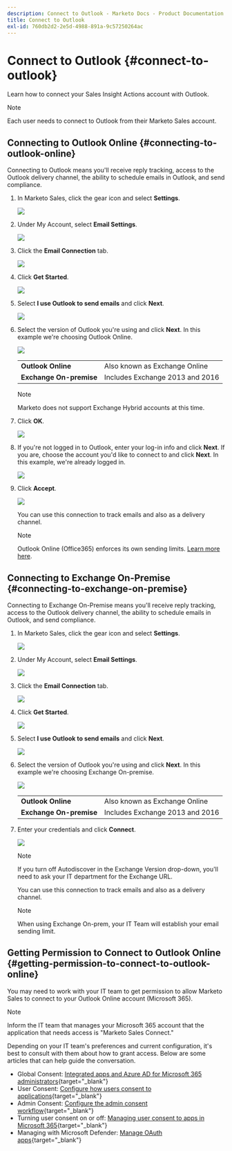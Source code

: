 ```yaml
---
description: Connect to Outlook - Marketo Docs - Product Documentation
title: Connect to Outlook
exl-id: 760db2d2-2e5d-4988-891a-9c57250264ac
---
```

# Connect to Outlook {#connect-to-outlook}

Learn how to connect your Sales Insight Actions account with Outlook.

>[!NOTE]
>
>Each user needs to connect to Outlook from their Marketo Sales account.

## Connecting to Outlook Online {#connecting-to-outlook-online}

Connecting to Outlook means you'll receive reply tracking, access to the Outlook delivery channel, the ability to schedule emails in Outlook, and send compliance.

1. In Marketo Sales, click the gear icon and select **Settings**.

   ![](assets/connect-to-outlook-1.png)

1. Under My Account, select **Email Settings**.

   ![](assets/connect-to-outlook-2.png)

1. Click the **Email Connection** tab.

   ![](assets/connect-to-outlook-3.png)

1. Click **Get Started**.

   ![](assets/connect-to-outlook-4.png)

1. Select **I use Outlook to send emails** and click **Next**.

   ![](assets/connect-to-outlook-5.png)

1. Select the version of Outlook you're using and click **Next**. In this example we're choosing Outlook Online.

   ![](assets/connect-to-outlook-6.png)

      <table>
    <tbody>
     <tr>
      <td><strong>Outlook Online</strong></td>
      <td>Also known as Exchange Online</td>
     </tr>
     <tr>
      <td><strong>Exchange On-premise</strong></td>
      <td>Includes Exchange 2013 and 2016</td>
     </tr>
    </tbody>
   </table>

   >[!NOTE]
   >
   >Marketo does not support Exchange Hybrid accounts at this time.

1. Click **OK**.

   ![](assets/connect-to-outlook-7.png)

1. If you're not logged in to Outlook, enter your log-in info and click **Next**. If you are, choose the account you'd like to connect to and click **Next**. In this example, we're already logged in.

   ![](assets/connect-to-outlook-8.png)

1. Click **Accept**.

   ![](assets/connect-to-outlook-9.png)

   You can use this connection to track emails and also as a delivery channel.

   >[!NOTE]
   >
   >Outlook Online (Office365) enforces its own sending limits. [Learn more here](/help/marketo/product-docs/marketo-sales-connect/email/email-delivery/email-connection-throttling.md#email-provider-limits).

## Connecting to Exchange On-Premise {#connecting-to-exchange-on-premise}

Connecting to Exchange On-Premise means you'll receive reply tracking, access to the Outlook delivery channel, the ability to schedule emails in Outlook, and send compliance.

1. In Marketo Sales, click the gear icon and select **Settings**.

   ![](assets/connect-to-outlook-10.png)

1. Under My Account, select **Email Settings**.

   ![](assets/connect-to-outlook-11.png)

1. Click the **Email Connection** tab.

   ![](assets/connect-to-outlook-12.png)

1. Click **Get Started**.

   ![](assets/connect-to-outlook-13.png)

1. Select **I use Outlook to send emails** and click **Next**.

   ![](assets/connect-to-outlook-14.png)

1. Select the version of Outlook you're using and click **Next**. In this example we're choosing Exchange On-premise.

   ![](assets/connect-to-outlook-15.png)

      <table>
    <tbody>
     <tr>
      <td><strong>Outlook Online</strong></td>
      <td>Also known as Exchange Online</td>
     </tr>
     <tr>
      <td><strong>Exchange On-premise</strong></td>
      <td>Includes Exchange 2013 and 2016</td>
     </tr>
    </tbody>
   </table>

1. Enter your credentials and click **Connect**.

   ![](assets/connect-to-outlook-16.png)

   >[!NOTE]
   >
   >If you turn off Autodiscover in the Exchange Version drop-down, you'll need to ask your IT department for the Exchange URL.

   You can use this connection to track emails and also as a delivery channel.

   >[!NOTE]
   >
   >When using Exchange On-prem, your IT Team will establish your email sending limit.

## Getting Permission to Connect to Outlook Online {#getting-permission-to-connect-to-outlook-online}

You may need to work with your IT team to get permission to allow Marketo Sales to connect to your Outlook Online account (Microsoft 365).

>[!NOTE]
>
>Inform the IT team that manages your Microsoft 365 account that the application that needs access is "Marketo Sales Connect."

Depending on your IT team's preferences and current configuration, it's best to consult with them about how to grant access. Below are some articles that can help guide the conversation.

* Global Consent: [Integrated apps and Azure AD for Microsoft 365 administrators](https://learn.microsoft.com/en-us/microsoft-365/enterprise/integrated-apps-and-azure-ads?view=o365-worldwide){target="_blank"}
* User Consent: [Configure how users consent to applications](https://learn.microsoft.com/en-us/azure/active-directory/manage-apps/configure-user-consent?tabs=azure-portal&pivots=portal){target="_blank"}
* Admin Consent: [Configure the admin consent workflow](https://learn.microsoft.com/en-us/microsoft-365/admin/misc/user-consent?source=recommendations&view=o365-worldwide){target="_blank"}
* Turning user consent on or off: [Managing user consent to apps in Microsoft 365](https://learn.microsoft.com/en-us/microsoft-365/admin/misc/user-consent?source=recommendations&view=o365-worldwide){target="_blank"}
* Managing with Microsoft Defender: [Manage OAuth apps](https://learn.microsoft.com/en-us/defender-cloud-apps/manage-app-permissions){target="_blank"}
